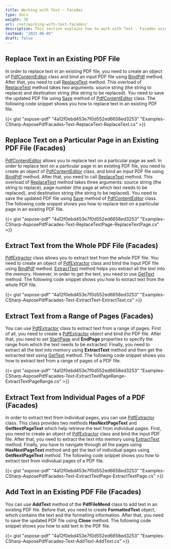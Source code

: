 ```yaml
---
title: Working with Text - Facades
type: docs
weight: 30
url: /net/working-with-text-facades/
description: This section explains how to work with Text - Facades using PdfContentEditor Class.
lastmod: "2021-06-05"
draft: false
---
```


## Replace Text in an Existing PDF File

In order to replace text in an existing PDF file, you need to create an object of [PdfContentEditor](https://apireference.aspose.com/pdf/net/aspose.pdf.facades/pdfcontenteditor) class and bind an input PDF file using [BindPdf](https://apireference.aspose.com/pdf/net/aspose.pdf.facades/facade/methods/bindpdf/index) method. After that, you need to call [ReplaceText](https://apireference.aspose.com/pdf/net/aspose.pdf.facades/pdfcontenteditor/methods/replacetext/index) method. This overload of [ReplaceText](https://apireference.aspose.com/pdf/net/aspose.pdf.facades/pdfcontenteditor/methods/replacetext/index) method takes two arguments: source string (the string to replace) and destination string (the string to be replaced). You need to save the updated PDF file using [Save](https://apireference.aspose.com/pdf/net/aspose.pdf/document/methods/save) method of [PdfContentEditor](https://apireference.aspose.com/pdf/net/aspose.pdf.facades/pdfcontenteditor) class. The following code snippet shows you how to replace text in an existing PDF file.



{{< gist "aspose-pdf" "4a12f0ebd453e7f0d552ed6658ed3253" "Examples-CSharp-AsposePdfFacades-Text-ReplaceText-ReplaceText.cs" >}}

## Replace Text on a Particular Page in an Existing PDF File (Facades)

[PdfContentEditor](https://apireference.aspose.com/pdf/net/aspose.pdf.facades/pdfcontenteditor) allows you to replace text on a particular page as well. In order to replace text on a particular page in an existing PDF file, you need to create an object of [PdfContentEditor](https://apireference.aspose.com/pdf/net/aspose.pdf.facades/pdfcontenteditor) class, and bind an input PDF file using [BindPdf](https://apireference.aspose.com/pdf/net/aspose.pdf.facades/facade/methods/bindpdf/index) method. After that, you need to call [ReplaceText](https://apireference.aspose.com/pdf/net/aspose.pdf.facades/pdfcontenteditor/methods/replacetext/index) method. This overload of [ReplaceText](https://apireference.aspose.com/pdf/net/aspose.pdf.facades/pdfcontenteditor/methods/replacetext/index) method takes three arguments: source string (the string to replace), page number (the page at which text needs to be replaced), and destination string (the string to be replaced). You need to save the updated PDF file using [Save](https://apireference.aspose.com/pdf/net/aspose.pdf/document/methods/save) method of [PdfContentEditor](https://apireference.aspose.com/pdf/net/aspose.pdf.facades/pdfcontenteditor) class. The following code snippet shows you how to replace text on a particular page in an existing PDF file.



{{< gist "aspose-pdf" "4a12f0ebd453e7f0d552ed6658ed3253" "Examples-CSharp-AsposePdfFacades-Text-ReplaceTextPage-ReplaceTextPage.cs" >}}

## Extract Text from the Whole PDF File (Facades)

[PdfExtractor](https://apireference.aspose.com/pdf/net/aspose.pdf.facades/pdfextractor) class allows you to extract text from the whole PDF file. You need to create an object of [PdfExtractor](https://apireference.aspose.com/pdf/net/aspose.pdf.facades/pdfextractor) class and bind the input PDF file using [BindPdf](https://apireference.aspose.com/pdf/net/aspose.pdf.facades/facade/methods/bindpdf/index) method. [ExtractText](https://apireference.aspose.com/pdf/net/aspose.pdf.facades/pdfextractor/methods/extracttext/index) method helps you extract all the text into the memory. However, in order to get the text, you need to use [GetText](https://apireference.aspose.com/pdf/net/aspose.pdf.facades/pdfextractor/methods/gettext/index) method. The following code snippet shows you how to extract text from the whole PDF file.



{{< gist "aspose-pdf" "4a12f0ebd453e7f0d552ed6658ed3253" "Examples-CSharp-AsposePdfFacades-Text-ExtractText-ExtractText.cs" >}}

## Extract Text from a Range of Pages (Facades)

You can use [PdfExtractor](https://apireference.aspose.com/pdf/net/aspose.pdf.facades/pdfextractor) class to extract text from a range of pages. First of all, you need to create a [PdfExtractor](https://apireference.aspose.com/pdf/net/aspose.pdf.facades/pdfextractor) object and bind the PDF file. After that, you need to set [StartPage](https://apireference.aspose.com/pdf/net/aspose.pdf.facades/pdfextractor/properties/startpage) and **EndPage** properties to specify the range from which the text needs to be extracted. Finally, you need to extract all the text into memory using **ExtractText** method and then get the extracted text using [GetText](https://apireference.aspose.com/pdf/net/aspose.pdf.facades/pdfextractor/methods/gettext/index) method. The following code snippet shows you how to extract text from a range of pages of a PDF file.



{{< gist "aspose-pdf" "4a12f0ebd453e7f0d552ed6658ed3253" "Examples-CSharp-AsposePdfFacades-Text-ExtractTextPageRange-ExtractTextPageRange.cs" >}}

## Extract Text from Individual Pages of a PDF (Facades)

In order to extract text from individual pages, you can use [PdfExtractor](https://apireference.aspose.com/pdf/net/aspose.pdf.facades/pdfextractor) class. This class provides two methods **HasNextPageText** and **GetNextPageText** which help retrieve the text from individual pages. First, you need to create an object of [PdfExtractor](https://apireference.aspose.com/pdf/net/aspose.pdf.facades/pdfextractor) class and bind the input PDF file. After that, you need to extract the text into memory using [ExtractText](https://apireference.aspose.com/pdf/net/aspose.pdf.facades/pdfextractor/methods/extracttext/index) method. Finally, you have to navigate through all the pages using **HasNextPageText** method and get the text of individual pages using **GetNextPageText** method. The following code snippet shows you how to extract text from individual pages of a PDF file.



{{< gist "aspose-pdf" "4a12f0ebd453e7f0d552ed6658ed3253" "Examples-CSharp-AsposePdfFacades-Text-ExtractTextPage-ExtractTextPage.cs" >}}

## Add Text in an Existing PDF File (Facades)

You can use **AddText** method of the **PdfFileMend** class to add text in an existing PDF file. Before that, you need to create **FormattedText** object, which contains the text and the formatting information. After that, you need to save the updated PDF file using **Close** method. The following code snippet shows you how to add text in the PDF file.



{{< gist "aspose-pdf" "4a12f0ebd453e7f0d552ed6658ed3253" "Examples-CSharp-AsposePdfFacades-Text-AddText-AddText.cs" >}}
